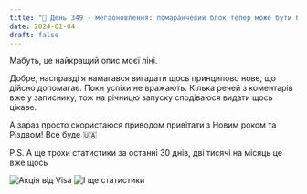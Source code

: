 ```yaml
---
title: "🚆 День 349 - мегаоновлення: помаранчевий блок тепер може бути блакитним!"
date: 2024-01-04
draft: false
---
```


Мабуть, це найкращий опис моєї ліні.

Добре, насправді я намагався вигадати щось принципово нове, що дійсно допомагає. Поки успіхи не вражають. 
Кілька речей з коментарів вже у записнику, тож на річницю запуску сподіваюся видати щось цікаве.

А зараз просто скористаюся приводом привітати з Новим роком та Різдвом! Все буде 🇺🇦

P.S. А ще трохи статистики за останні 30 днів, дві тисячі на місяць це вже щось

![](/news/images/12/visa.jpg "Акція від Visa")
![](/news/images/12/stats.jpg "І ще статистики")